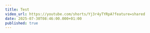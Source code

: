 ```yaml
---
title: Test
video_url: https://youtube.com/shorts/Yj3r4yTYRpA?feature=shared
date: 2025-07-30T08:46:00.000+01:00
published: true
---
```

